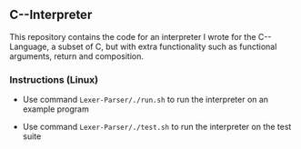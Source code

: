 ## C--Interpreter

This repository contains the code for an interpreter I wrote for the C-- Language, a subset of C, but with extra functionality such as functional arguments, return and composition.

### Instructions (Linux)

* Use command ```Lexer-Parser/./run.sh``` to run the interpreter on an example program 

* Use command ```Lexer-Parser/./test.sh``` to run the interpreter on the test suite

